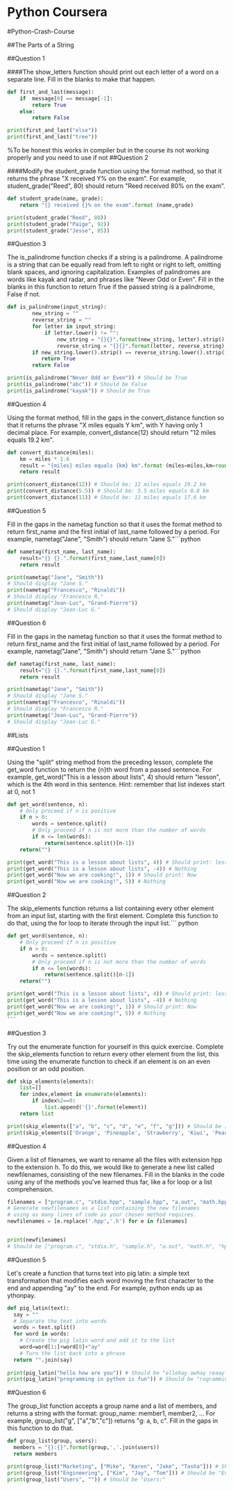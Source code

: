 # Python Coursera
#Python-Crash-Course

##The Parts of a String



##Question 1 

####The show_letters function should print out each letter of a word on a separate line. Fill in the blanks to make that happen.

``` python
def first_and_last(message):
    if  message[0] == message[-1]:
        return True
    else:
        return False

print(first_and_last("else"))
print(first_and_last("tree"))
```
%To be honest this works in compiler but in the course its not working properly and you need to use if not
##Question 2

####Modify the student_grade function using the format method, so that it returns the phrase "X received Y% on the exam". For example, student_grade("Reed", 80) should return "Reed received 80% on the exam".
```python
def student_grade(name, grade):
	return "{} received {}% on the exam".format (name,grade)

print(student_grade("Reed", 80))
print(student_grade("Paige", 92))
print(student_grade("Jesse", 85))
```    

##Question 3

The is_palindrome function checks if a string is a palindrome. A palindrome is a string that can be equally read from left to right or right to left, omitting blank spaces, and ignoring capitalization. Examples of palindromes are words like kayak and radar, and phrases like "Never Odd or Even". Fill in the blanks in this function to return True if the passed string is a palindrome, False if not.

```python
def is_palindrome(input_string):
        new_string = ""
        reverse_string = ""
        for letter in input_string:
            if letter.lower() != "":
                new_string = "{}{}".format(new_string, letter).strip()
                reverse_string = "{}{}".format(letter, reverse_string).strip()
        if new_string.lower().strip() == reverse_string.lower().strip():
           return True
        return False

print(is_palindrome("Never Odd or Even")) # Should be True
print(is_palindrome("abc")) # Should be False
print(is_palindrome("kayak")) # Should be True
```    

##Question 4

Using the format method, fill in the gaps in the convert_distance function so that it returns the phrase "X miles equals Y km", with Y having only 1 decimal place. For example, convert_distance(12) should return "12 miles equals 19.2 km".
```python
def convert_distance(miles):
	km = miles * 1.6 
	result = "{miles} miles equals {km} km".format (miles=miles,km=round(km,2))
	return result

print(convert_distance(12)) # Should be: 12 miles equals 19.2 km
print(convert_distance(5.5)) # Should be: 5.5 miles equals 8.8 km
print(convert_distance(11)) # Should be: 11 miles equals 17.6 km
```    
##Question 5

Fill in the gaps in the nametag function so that it uses the format method to return first_name and the first initial of last_name followed by a period. For example, nametag("Jane", "Smith") should return "Jane S."```python

``` python
def nametag(first_name, last_name):
	result="{} {}.".format(first_name,last_name[0])
	return result

print(nametag("Jane", "Smith")) 
# Should display "Jane S." 
print(nametag("Francesco", "Rinaldi")) 
# Should display "Francesco R." 
print(nametag("Jean-Luc", "Grand-Pierre")) 
# Should display "Jean-Luc G."
```    
##Question 6

Fill in the gaps in the nametag function so that it uses the format method to return first_name and the first initial of last_name followed by a period. For example, nametag("Jane", "Smith") should return "Jane S."```python

``` python
def nametag(first_name, last_name):
	result="{} {}.".format(first_name,last_name[0])
	return result

print(nametag("Jane", "Smith")) 
# Should display "Jane S." 
print(nametag("Francesco", "Rinaldi")) 
# Should display "Francesco R." 
print(nametag("Jean-Luc", "Grand-Pierre")) 
# Should display "Jean-Luc G."
```    

##Lists

##Question 1

Using the "split" string method from the preceding lesson, complete the get_word function to return the {n}th word from a passed sentence. For example, get_word("This is a lesson about lists", 4) should return "lesson", which is the 4th word in this sentence. Hint: remember that list indexes start at 0, not 1
``` python
def get_word(sentence, n):
	# Only proceed if n is positive 
	if n > 0:
		words = sentence.split()
		# Only proceed if n is not more than the number of words 
		if n <= len(words):
			return(sentence.split()[n-1])
	return("")

print(get_word("This is a lesson about lists", 4)) # Should print: lesson
print(get_word("This is a lesson about lists", -4)) # Nothing
print(get_word("Now we are cooking!", 1)) # Should print: Now
print(get_word("Now we are cooking!", 5)) # Nothing
```    
##Question 2

The skip_elements function returns a list containing every other element from an input list, starting with the first element. Complete this function to do that, using the for loop to iterate through the input list.``` python

```` python
def get_word(sentence, n):
	# Only proceed if n is positive 
	if n > 0:
		words = sentence.split()
		# Only proceed if n is not more than the number of words 
		if n <= len(words):
			return(sentence.split()[n-1])
	return("")

print(get_word("This is a lesson about lists", 4)) # Should print: lesson
print(get_word("This is a lesson about lists", -4)) # Nothing
print(get_word("Now we are cooking!", 1)) # Should print: Now
print(get_word("Now we are cooking!", 5)) # Nothing
```   
````
##Question 3

Try out the enumerate function for yourself in this quick exercise. Complete the skip_elements function to return every other element from the list, this time using the enumerate function to check if an element is on an even position or an odd position.
``` python
def skip_elements(elements):
    list=[]
    for index,element in enumerate(elements):
        if index%2==0:
            list.append('{}'.format(element))
    return list

print(skip_elements(["a", "b", "c", "d", "e", "f", "g"])) # Should be ['a', 'c', 'e', 'g']
print(skip_elements(['Orange', 'Pineapple', 'Strawberry', 'Kiwi', 'Peach'])) # Should be ['Orange', 'Strawberry', 'Peach']
````

##Question 4

Given a list of filenames, we want to rename all the files with extension hpp to the extension h. To do this, we would like to generate a new list called newfilenames, consisting of the new filenames. Fill in the blanks in the code using any of the methods you’ve learned thus far, like a for loop or a list comprehension.

``` python
filenames = ["program.c", "stdio.hpp", "sample.hpp", "a.out", "math.hpp", "hpp.out"]
# Generate newfilenames as a list containing the new filenames
# using as many lines of code as your chosen method requires.
newfilenames = [e.replace('.hpp','.h') for e in filenames]


print(newfilenames) 
# Should be ["program.c", "stdio.h", "sample.h", "a.out", "math.h", "hpp.out"]
````
##Question 5

Let's create a function that turns text into pig latin: a simple text transformation that modifies each word moving the first character to the end and appending "ay" to the end. For example, python ends up as ythonpay.


``` python
def pig_latin(text):
  say = ""
  # Separate the text into words
  words = text.split()
  for word in words:
    # Create the pig latin word and add it to the list
    word=word[1:]+word[0]+"ay"
    # Turn the list back into a phrase
  return "".join(say)
		
print(pig_latin("hello how are you")) # Should be "ellohay owhay reaay ouyay"
print(pig_latin("programming in python is fun")) # Should be "rogrammingpay niay ythonpay siay unfay"
````

##Question 6

The group_list function accepts a group name and a list of members, and returns a string with the format: group_name: member1, member2, … For example, group_list("g", ["a","b","c"]) returns "g: a, b, c". Fill in the gaps in this function to do that.



``` python
def group_list(group, users):
  members = "{}:{}".format(group,','.join(users))
  return members

print(group_list("Marketing", ["Mike", "Karen", "Jake", "Tasha"])) # Should be "Marketing: Mike, Karen, Jake, Tasha"
print(group_list("Engineering", ["Kim", "Jay", "Tom"])) # Should be "Engineering: Kim, Jay, Tom"
print(group_list("Users", "")) # Should be "Users:"
````